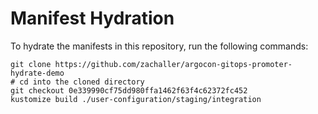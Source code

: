 # Manifest Hydration

To hydrate the manifests in this repository, run the following commands:

```shell
git clone https://github.com/zachaller/argocon-gitops-promoter-hydrate-demo
# cd into the cloned directory
git checkout 0e339990cf75dd980ffa1462f63f4c62372fc452
kustomize build ./user-configuration/staging/integration
```
